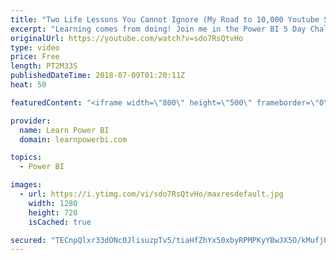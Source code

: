 ```yaml
---
title: "Two Life Lessons You Cannot Ignore (My Road to 10,000 Youtube Subscribers)"
excerpt: "Learning comes from doing! Join me in the Power BI 5 Day Challenge this July 27th by clicking this link 👉 https://web.learnpowerbi.com/challenge ---------------------------------------------------------------------------- FREE Power BI Step-by-Step Tutorial http://www.learnpowerbi.com/bonus 👉 Download"
originalUrl: https://youtube.com/watch?v=sdo7RsQtvHo
type: video
price: Free
length: PT2M33S
publishedDateTime: 2018-07-09T01:20:11Z
heat: 50

featuredContent: "<iframe width=\"800\" height=\"500\" frameborder=\"0\" src=\"https://www.youtube.com/embed/sdo7RsQtvHo\" allow=\"accelerometer; autoplay; encrypted-media; gyroscope; picture-in-picture\" allowfullscreen></iframe>"

provider:
  name: Learn Power BI
  domain: learnpowerbi.com

topics:
  - Power BI

images:
  - url: https://i.ytimg.com/vi/sdo7RsQtvHo/maxresdefault.jpg
    width: 1280
    height: 720
    isCached: true

secured: "TECnpQlxr33dONc0JlisuzpTv5/tiaHfZhYx50xbyRPMPKyYBwJX5O/kMufjUJr6Y3rgihD5eXIlwTbCGrQIiwAP5QuaiWi/iVkp8+YuayLpekVj8Bq4hRZ4ocC57eFxIFmmcXSArViUY0Eoru3Ke9nk/P2ZtiYgIok5oPqImIB0GbOTtabGkxSynEnJdmVKahcNq4PHGQN93x7z1D6+lvsO7/Y1jVj4Qe9CpTNLYRJEJ8sls0XZzsBBJFgV9LKmG9MnUqqSS0ZnawIJgG3MpBDUVJ6KdeJrjodNPsRQtKQmukfOfLjx/HEJ5YtatFErswhPIX1EknRo2caahG8HNOB/2phlsjcXF/k2yMI87Zj67iz7qjxy1m2gIlmnEesHw8UAb/g9B1QpbpKiWtFiOso43RrYcu7WstE8VZXE5hU=;ZhgblpUq/GaDuAtlcmUb0g=="
---
```


